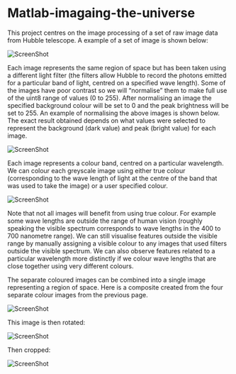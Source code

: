# Matlab-imagaing-the-universe
This project centres on the image processing of a set of raw image data from Hubble telescope. A example of a set of image is shown below:

![ScreenShot](https://github.com/Gqia189/Matlab-imagaing-the-universe/blob/master/raw.PNG)

Each image represents the same region of space but has been taken using a different light filter (the filters allow Hubble to record the photons emitted for a particular band of light, centred on a specified wave length).
Some of the images have poor contrast so we will “normalise” them to make full use of the uint8 range of values (0 to 255). After normalising an image the specified background colour will be set to 0 and the peak brightness will be set to 255.
An example of normalising the above images is shown below. The exact result obtained depends on what values were selected to represent the background (dark value) and peak (bright value) for each image.

![ScreenShot](https://github.com/Gqia189/Matlab-imagaing-the-universe/blob/master/normalised.PNG)

Each image represents a colour band, centred on a particular wavelength. We can colour each greyscale image using either true colour (corresponding to the wave length of light at the centre of the band that was used to take the image) or a user specified colour.

![ScreenShot](https://github.com/Gqia189/Matlab-imagaing-the-universe/blob/master/Coloured.PNG)

Note that not all images will benefit from using true colour. For example some wave lengths are outside the range of human vision (roughly speaking the visible spectrum corresponds to wave lengths in the 400 to 700 nanometre range). We can still visualise features outside the visible range by manually assigning a visible colour to any images that used filters outside the visible spectrum. We can also observe features related to a particular wavelength more distinctly if we colour wave lengths that are close together using very different colours.

The separate coloured images can be combined into a single image representing a region of space. Here is a composite created from the four separate colour images from the previous page.

![ScreenShot](https://github.com/Gqia189/Matlab-imagaing-the-universe/blob/master/Output/combined.jpg)

This image is then rotated:

![ScreenShot](https://github.com/Gqia189/Matlab-imagaing-the-universe/blob/master/Output/rotated.jpg)

Then cropped:

![ScreenShot](https://github.com/Gqia189/Matlab-imagaing-the-universe/blob/master/Output/crop.jpg)

